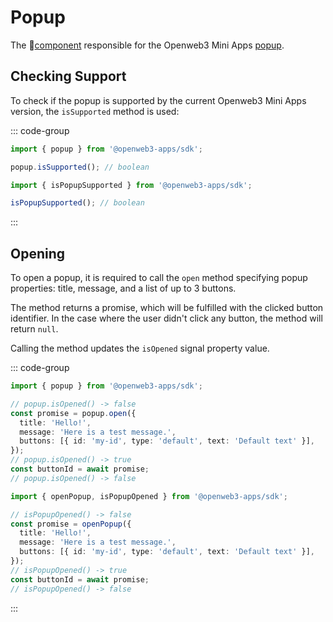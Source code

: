 # Popup

The 💠[component](../scopes.md) responsible for the Openweb3 Mini Apps [popup](../../../../platform/popup.md).

## Checking Support

To check if the popup is supported by the current Openweb3 Mini Apps version, the
`isSupported` method is used:

::: code-group

```ts [Variable]
import { popup } from '@openweb3-apps/sdk';

popup.isSupported(); // boolean
```

```ts [Functions]
import { isPopupSupported } from '@openweb3-apps/sdk';

isPopupSupported(); // boolean
```

:::

## Opening

To open a popup, it is required to call the `open` method specifying popup properties: title,
message, and a list of up to 3 buttons.

The method returns a promise, which will be fulfilled with the clicked button identifier. In the
case where the user didn't click any button, the method will return `null`.

Calling the method updates the `isOpened` signal property value.

::: code-group

```ts [Variable]
import { popup } from '@openweb3-apps/sdk';

// popup.isOpened() -> false
const promise = popup.open({
  title: 'Hello!',
  message: 'Here is a test message.',
  buttons: [{ id: 'my-id', type: 'default', text: 'Default text' }],
});
// popup.isOpened() -> true
const buttonId = await promise;
// popup.isOpened() -> false 
```

```ts [Functions]
import { openPopup, isPopupOpened } from '@openweb3-apps/sdk';

// isPopupOpened() -> false
const promise = openPopup({
  title: 'Hello!',
  message: 'Here is a test message.',
  buttons: [{ id: 'my-id', type: 'default', text: 'Default text' }],
});
// isPopupOpened() -> true
const buttonId = await promise;
// isPopupOpened() -> false
```

:::
